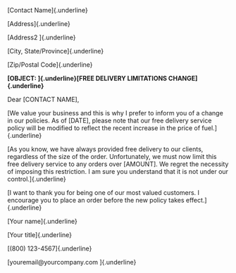 [Contact Name]{.underline}

[Address]{.underline}

[Address2 ]{.underline}

[City, State/Province]{.underline}

[Zip/Postal Code]{.underline}

**[OBJECT: ]{.underline}[FREE DELIVERY LIMITATIONS CHANGE]{.underline}**

Dear \[CONTACT NAME\],

[We value your business and this is why I prefer to inform you of a
change in our policies. As of \[DATE\], please note that our free
delivery service policy will be modified to reflect the recent increase
in the price of fuel.]{.underline}

[As you know, we have always provided free delivery to our clients,
regardless of the size of the order. Unfortunately, we must now limit
this free delivery service to any orders over \[AMOUNT\]. We regret the
necessity of imposing this restriction. I am sure you understand that it
is not under our control.]{.underline}

[I want to thank you for being one of our most valued customers. I
encourage you to place an order before the new policy takes
effect.]{.underline}

[Your name]{.underline}

[Your title]{.underline}

[(800) 123-4567]{.underline}

[youremail\@yourcompany.com ]{.underline}
